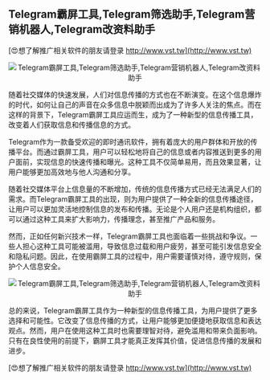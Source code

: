 ## **Telegram霸屏工具,Telegram筛选助手,Telegram营销机器人,Telegram改资料助手**

[😍想了解推广相关软件的朋友请登录 http://www.vst.tw](http://www.vst.tw)

 <center><img src="https://vst.tw/MP4/tuiguang/png/4.png" alt="Telegram霸屏工具,Telegram筛选助手,Telegram营销机器人,Telegram改资料助手"></center>

随着社交媒体的快速发展，人们对信息传播的方式也在不断演变。在这个信息爆炸的时代，如何让自己的声音在众多信息中脱颖而出成为了许多人关注的焦点。而在这样的背景下，Telegram霸屏工具应运而生，成为了一种新型的信息传播工具，改变着人们获取信息和传播信息的方式。

Telegram作为一款备受欢迎的即时通讯软件，拥有着庞大的用户群体和开放的传播平台。而通过霸屏工具，用户可以轻松地将自己的信息或者内容推送到更多的用户面前，实现信息的快速传播和曝光。这种工具不仅简单易用，而且效果显著，让用户能够更加高效地与他人沟通和分享。

随着社交媒体平台上信息量的不断增加，传统的信息传播方式已经无法满足人们的需求。而Telegram霸屏工具的出现，则为用户提供了一种全新的信息传播途径，让用户可以更加灵活地控制信息的发布和传播。无论是个人用户还是机构组织，都可以通过这种工具来扩大影响力，传播理念，甚至推广产品和服务。

然而，正如任何新兴技术一样，Telegram霸屏工具也面临着一些挑战和争议。一些人担心这种工具可能被滥用，导致信息过载和用户疲劳，甚至可能引发信息安全和隐私问题。因此，在使用霸屏工具的过程中，用户需要谨慎对待，遵守规则，保护个人信息安全。

 <center><img src="https://vst.tw/MP4/tuiguang/png/5.png" alt="Telegram霸屏工具,Telegram筛选助手,Telegram营销机器人,Telegram改资料助手"></center>

总的来说，Telegram霸屏工具作为一种新型的信息传播工具，为用户提供了更多选择和可能性。它改变了信息传播的方式，让用户能够更加便捷地获取信息和表达观点。然而，用户在使用这种工具时也需要理智对待，避免滥用和带来负面影响。只有在良性使用的前提下，霸屏工具才能真正发挥其价值，促进信息传播的发展和进步。

[😍想了解推广相关软件的朋友请登录 http://www.vst.tw](http://www.vst.tw)



